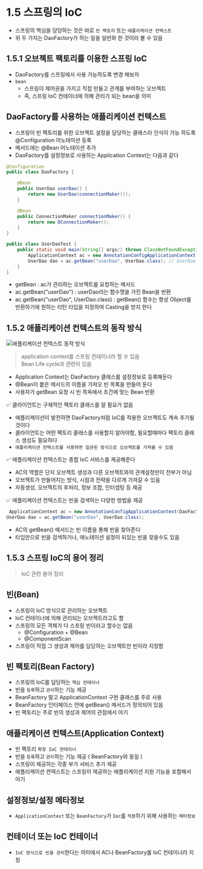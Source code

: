 # 1.5 스프링의 IoC

- 스프링의 핵심을 담당하는 것은 바로 `빈 팩토리` 또는 `애플리케이션 컨텍스트`
- 위 두 가지는 DaoFactory가 하는 일을 일반화 한 것이라 볼 수 있음

## 1.5.1 오브젝트 팩토리를 이용한 스프링 IoC

- DaoFactory를 스프링에서 사용 가능하도록 변경 해보자
- `bean`
  - 스프링이 제어권을 가지고 직접 만들고 관계를 부여하는 오브젝트
  - 즉, 스프링 IoC 컨테이너에 의해 관리가 되는 bean을 의미

## DaoFactory를 사용하는 애플리케이션 컨텍스트

- 스프링이 빈 팩토리를 위한 오브젝트 설정을 담당하는 클래스라 인식이 가능 하도록 @Configuration 어노테이션 등록
- 메서드에는 @Bean 어노테이션 추가
- DaoFactory를 설정정보로 사용하는 Application Context는 다음과 같다 

```java
@Configuration
public class DaoFactory {

    @Bean
    public UserDao userDao() {
        return new UserDao(connectionMaker());
    }

    @Bean
    public ConnectionMaker connectionMaker() {
        return new DConnectionMaker();
    }
}
```

```java
public class UserDaoTest {
    public static void main(String[] args/) throws ClassNotFoundException, SQLException {
        ApplicationContext ac = new AnnotationConfigApplicationContext(DaoFactory.class); // DaoFactory.class를 기반으로
        UserDao dao = ac.getBean("userDao", UserDao.class); // UserDao bean을 찾아서 주세요
    }
}
```

- getBean : ac가 관리하는 오브젝트를 요청하는 메서드
- ac.getBean("userDao") : userDao라는 함수명을 가진 Bean을 반환
- ac.getBean("userDao", UserDao.class) : getBean() 함수는 항상 Object를 반환하기에 원하는 리턴 타입을 지정하여 Casting을 방지 한다

## 1.5.2 애플리케이션 컨텍스트의 동작 방식

![애플리케이션 컨텍스트 동작 방식](./img/05.png)

> application context를 스프링 컨테이너라 할 수 있음  
> Bean Life cycle과 관련이 있음

- Application Context는 DaoFactory 클래스를 설정정보로 등록해둔다
- @Bean이 붙은 메서드의 이름을 가져오 빈 목록을 만들어 둔다
- 사용자가 getBean 요청 시 빈 목옥에서 조건에 맞는 Bean 반환

✅ 클라이언트는 구체적인 팩토리 클래스를 알 필요가 없음

- 애플리케이션이 발전하면 DaoFactory처럼 IoC를 적용한 오브젝트도 계속 추가될 것이다
- 클라이언트는 어떤 팩토리 클래스를 사용할지 알아야함, 필요할때마다 팩토리 클래스 생성도 필요하다
- `애플리케이션 컨텍스트를 사용하면 일관된 방식으로 오브젝트를 가져올 수 있음`


✅ 애플리케이션 컨텍스트는 종합 IoC 서비스를 제공해준다

- AC의 역할은 단지 오브젝트 생성과 다른 오브젝트와의 관계설정만이 전부가 아님
- 오브젝트가 만들어지는 방식, 시점과 전략을 다르게 가져갈 수 있음
- 자동생성, 오브젝트의 후처리, 정보 조합, 인터셉팅 등 제공

✅ 애플리케이션 컨텍스트는 빈을 검색하는 다양한 방법을 제공

```java
 ApplicationContext ac = new AnnotationConfigApplicationContext(DaoFactory.class);
UserDao dao = ac.getBean("userDao", UserDao.class);
```

- AC의 getBean() 메서드는 빈 이름을 통해 빈을 찾아준다
- 타입만으로 빈을 검색하거나, 애노테이션 설정이 되있는 빈을 찾을수도 있음

## 1.5.3 스프링 IoC의 용어 정리

> IoC 관련 용어 정리

## 빈(Bean)

- 스프링이 IoC 방식으로 관리하는 오브젝트
- IoC 컨테이너에 의해 관리되는 오브젝트라고도 함
- 스프링의 모든 객체가 다 스프링 빈이라고 할수는 없음
  - @Configuration + @Bean
  - @ComponentScan
- 스프링이 직접 그 생성과 제어를 담당하는 오브젝트만 빈이라 지칭함 

## 빈 팩토리(Bean Factory)

- 스프링의 IoC를 담당하는 `핵심 컨테이너`
- 빈을 `등록`하고 `관리`하는 기능 제공
- BeanFactory 말고 ApplicationContext 구현 클래스를 주로 사용
- BeanFactory 인터페이스 안에 getBean() 메서드가 정의되어 있음
- 빈 팩토리는 주로 빈의 생성과 제어의 관점에서 야기

## 애플리케이션 컨텍스트(Application Context)

- 빈 팩토리 `확장 IoC 컨테이너`
- 빈을 `등록`하고 `관리`하는 기능 제공 ( BeanFactory와 동일 )
- 스프링이 제공하는 각종 부가 서비스 추가 제공
- 애플리케이션 컨텍스트는 스프링이 제공하는 애플리케이션 지원 기능을 포함해서 야기

## 설정정보/설정 메타정보

- `ApplicationContext` 또는 `BeanFactory`가 `Ioc`를 `적용`하기 위해 사용하는 `메타정보`

## 컨테이너 또는 IoC 컨테이너

- `IoC 방식으로 빈을 관리`한다는 의미에서 AC나 BeanFactory를 IoC 컨테이너라 지칭
